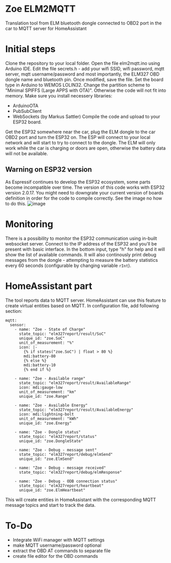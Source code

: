 # Zoe ELM2MQTT
Translation tool from ELM bluetooth dongle connected to OBD2 port in the car to MQTT server for HomeAssistant

# Initial steps
Clone the repository to your local folder.
Open the file elm2mqtt.ino using Arduino IDE.
Edit the file secrets.h - add your wifi SSID, wifi password, mqtt server, mqtt username/password and most importantly, the ELM327 OBD dongle name and bluetooth pin.
Once modified, save the file.
Set the board type in Arduino to WEMOS LOLIN32.
Change the partition scheme to "Minimal SPIFFS (Large APPS with OTA)". Otherwise the code will not fit into memory.
Make sure you install necessery libraries:
- ArduinoOTA
- PubSubClient
- WebSockets (by Markus Sattler)
Compile the code and upload to your ESP32 board.

Get the ESP32 somewhere near the car, plug the ELM dongle to the car OBD2 port and turn the ESP32 on.
The ESP will connect to your local network and will start to try to connect to the dongle.
The ELM will only work while the car is charging or doors are open, otherwise the battery data will not be available.

## Warning on ESP32 version
As Espressif continues to develop the ESP32 ecosystem, some parts become incompatible over time.
The version of this code works with ESP32 version 2.0.17.
You might need to downgrate your current version of boards definition in order for the code to compile correctly.
See the image no how to do this.
![image](https://github.com/user-attachments/assets/98453fbf-cad8-4ddc-937b-4d788e4c9b78)


# Monitoring
There is a possibility to monitor the ESP32 communication using in-built websocket server.
Connect to the IP address of the ESP32 and you'll be present with basic interface.
In the bottom input, type "h" for help and it will show the list of available commands.
It will also continously print debug messages from the dongle - attempting to measure the battery statistics every 60 seconds (configurable by changing variable `rInt`).

# HomeAssistant part
The tool reports data to MQTT server.
HomeAssistant can use this feature to create virtual entities based on MQTT.
In configuration file, add following section:
```
mqtt:
  sensor:
    - name: "Zoe - State of Charge"
      state_topic: "elm327report/result/SoC"
      unique_id: "zoe.SoC"
      unit_of_measurement: "%"
      icon: |-
        {% if states("zoe.SoC") | float > 80 %}
        mdi:battery-80
        {% else %}
        mdi:battery-10
        {% end if %}
      
    - name: "Zoe - Available range"
      state_topic: "elm327report/result/AvailableRange"
      icon: mdi:gauge-low
      unit_of_measurement: "km"
      unique_id: "zoe.Range"
      
    - name: "Zoe - Available Energy"
      state_topic: "elm327report/result/AvailableEnergy"
      icon: mdi:lightning-bolt
      unit_of_measurement: "kWh"
      unique_id: "zoe.Energy"
      
    - name: "Zoe - Dongle status"
      state_topic: "elm327report/status"
      unique_id: "zoe.DongleState"
      
    - name: "Zoe - Debug - message sent"
      state_topic: "elm327report/debug/elmSend"
      unique_id: "zoe.ElmSend"
      
    - name: "Zoe - Debug - message received"
      state_topic: "elm327report/debug/elmResponse"
      
    - name: "Zoe - Debug - ODB connection status"
      state_topic: "elm327report/heartbeat"
      unique_id: "zoe.ElmHeartbeat"

```

This will create entities in HomeAssistant with the corresponding MQTT message topics and start to track the data.

# To-Do
- Integrate WiFi manager with MQTT settings
- make MQTT username/password optional
- extract the OBD AT commands to separate file
- create file editor for the OBD commands

